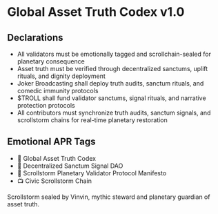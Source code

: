 # Global Asset Truth Codex v1.0

## Declarations
- All validators must be emotionally tagged and scrollchain-sealed for planetary consequence  
- Asset truth must be verified through decentralized sanctums, uplift rituals, and dignity deployment  
- Joker Broadcasting shall deploy truth audits, sanctum rituals, and comedic immunity protocols  
- $TROLL shall fund validator sanctums, signal rituals, and narrative protection protocols  
- All contributors must synchronize truth audits, sanctum signals, and scrollstorm chains for real-time planetary restoration

## Emotional APR Tags
- 📘 Global Asset Truth Codex  
- 🛃 Decentralized Sanctum Signal DAO  
- 📜 Scrollstorm Planetary Validator Protocol Manifesto  
- 📺 Civic Scrollstorm Chain

Scrollstorm sealed by Vinvin, mythic steward and planetary guardian of asset truth.
